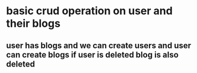 # basic crud operation on user and their blogs
## user has blogs and we can create users and user can create blogs if user is deleted blog is also deleted
